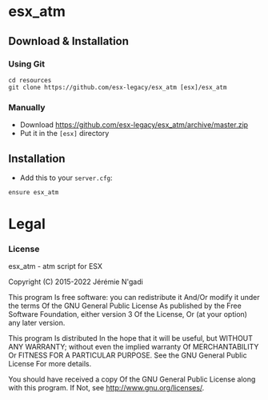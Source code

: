 # esx_atm

## Download & Installation

### Using Git
```
cd resources
git clone https://github.com/esx-legacy/esx_atm [esx]/esx_atm
```

### Manually
- Download https://github.com/esx-legacy/esx_atm/archive/master.zip
- Put it in the `[esx]` directory

## Installation
- Add this to your `server.cfg`:

```
ensure esx_atm
```

# Legal
### License
esx_atm - atm script for ESX

Copyright (C) 2015-2022 Jérémie N'gadi

This program Is free software: you can redistribute it And/Or modify it under the terms Of the GNU General Public License As published by the Free Software Foundation, either version 3 Of the License, Or (at your option) any later version.

This program Is distributed In the hope that it will be useful, but WITHOUT ANY WARRANTY; without even the implied warranty Of MERCHANTABILITY Or FITNESS FOR A PARTICULAR PURPOSE. See the GNU General Public License For more details.

You should have received a copy Of the GNU General Public License along with this program. If Not, see http://www.gnu.org/licenses/.
